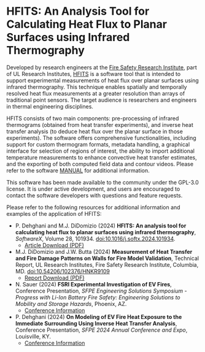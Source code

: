 # HFITS: An Analysis Tool for Calculating Heat Flux to Planar Surfaces using Infrared Thermography

Developed by research engineers at the [Fire Safety Research Institute](https://fsri.org/), part of UL Research Institutes, [HFITS](https://fsri.org/programs/heat-flux-using-infrared-thermography-over-surfaces-hfits) is a software tool that is intended to support experimental measurements of heat flux over planar surfaces using infrared thermography. This technique enables spatially and temporally resolved heat flux measurements at a greater resolution than arrays of traditional point sensors. The target audience is researchers and engineers in thermal engineering disciplines. 

HFITS consists of two main components: pre-processing of infrared thermograms (obtained from heat transfer experiments), and inverse heat transfer analysis (to deduce heat flux over the planar surface in those experiments). The software offers comprehensive functionalities, including support for custom thermogram formats, metadata handling, a graphical interface for selection of regions of interest, the ability to import additional temperature measurements to enhance convective heat transfer estimates, and the exporting of both computed field data and contour videos. Please refer to the software [MANUAL](https://github.com/ulfsri/HFITS/blob/main/MANUAL.pdf) for additional information.

This software has been made available to the community under the GPL-3.0 license. It is under active development, and users are encouraged to contact the software developers with questions and feature requests.

Please refer to the following resources for additional information and examples of the application of HFITS:

- P. Dehghani and M.J. DiDomizio (2024) **HFITS: An analysis tool for calculating heat flux to planar surfaces using infrared thermography**, *SoftwareX*, Volume 28, 101934. [doi:10.1016/j.softx.2024.101934](https://doi.org/10.1016/j.softx.2024.101934).
  - [Article Download (PDF)](https://www.softxjournal.com/action/showPdf?pii=S2352-7110%2824%2900304-2)
- M.J. DiDomizio and J.W. Butta (2024) **Measurement of Heat Transfer and Fire Damage Patterns on Walls for Fire Model Validation**, Technical Report, UL Research Institutes, Fire Safety Research Institute, Columbia, MD. [doi:10.54206/102376/HNKR9109](https://dx.doi.org/10.54206/102376/HNKR9109)
  - [Report Download (PDF)](https://d1gi3fvbl0xj2a.cloudfront.net/2024-07/Measurement%20of%20Heat%20Transfer%20and%20Fire%20Damage%20Patterns%20on%20Walls%20for%20Fire%20Model%20Validation%20240709_0.pdf)
- N. Sauer (2024) **FSRI Experimental Investigation of EV Fires**, Conference Presentation, *SFPE Engineering Solutions Symposium - Progress with Li-Ion Battery Fire Safety: Engineering Solutions to Mobility and Storage Hazards*, Phoenix, AZ.
  - [Conference Information](https://www.sfpe.org/events-education/liveeducation/in-personeducation/liionsymposium)
- P. Dehghani (2024) **On Modeling of EV Fire Heat Exposure to the Immediate Surrounding Using Inverse Heat Transfer Analysis**, Conference Presentation, *SFPE 2024 Annual Conference and Expo*, Louisville, KY.
  - [Conference Information](https://www.sfpe.org/annual24/home)